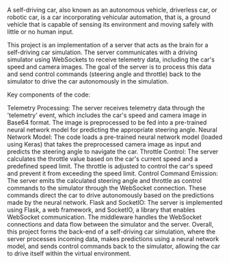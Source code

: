 A self-driving car, also known as an autonomous vehicle, driverless car, or robotic car, is a car incorporating vehicular automation, that is, a ground vehicle that is capable of sensing its environment and moving safely with little or no human input.

This project is an implementation of a server that acts as the brain for a self-driving car simulation. The server communicates with a driving simulator using WebSockets to receive telemetry data, including the car's speed and camera images. The goal of the server is to process this data and send control commands (steering angle and throttle) back to the simulator to drive the car autonomously in the simulation.

Key components of the code:

Telemetry Processing: The server receives telemetry data through the 'telemetry' event, which includes the car's speed and camera image in Base64 format. The image is preprocessed to be fed into a pre-trained neural network model for predicting the appropriate steering angle.
Neural Network Model: The code loads a pre-trained neural network model (loaded using Keras) that takes the preprocessed camera image as input and predicts the steering angle to navigate the car.
Throttle Control: The server calculates the throttle value based on the car's current speed and a predefined speed limit. The throttle is adjusted to control the car's speed and prevent it from exceeding the speed limit.
Control Command Emission: The server emits the calculated steering angle and throttle as control commands to the simulator through the WebSocket connection. These commands direct the car to drive autonomously based on the predictions made by the neural network.
Flask and SocketIO: The server is implemented using Flask, a web framework, and SocketIO, a library that enables WebSocket communication. The middleware handles the WebSocket connections and data flow between the simulator and the server.
Overall, this project forms the back-end of a self-driving car simulation, where the server processes incoming data, makes predictions using a neural network model, and sends control commands back to the simulator, allowing the car to drive itself within the virtual environment.




